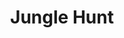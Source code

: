 ---
layout: video
series: Mike and Bootsy
episode: 14
title: Jungle Hunt
permalink: /mike-and-bootsy/episode-14
video_info:
  - youtube;YouTube;iP29Wjx-bj0
release_date: 2016-03-30
platforms:
  - Atari 2600
short_platforms:
  - Atari 2600
thumbnails:
games:
  - Jungle Hunt
current_description: |
  Mike and Bootsy play Jungle Hunt, one of the most classic Atari 2600 titles. (Initially released as Jungle King in the arcade)
---